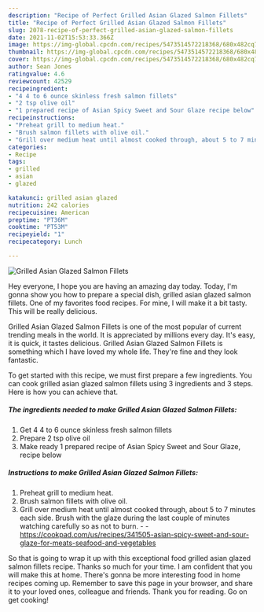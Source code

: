 ```yaml
---
description: "Recipe of Perfect Grilled Asian Glazed Salmon Fillets"
title: "Recipe of Perfect Grilled Asian Glazed Salmon Fillets"
slug: 2078-recipe-of-perfect-grilled-asian-glazed-salmon-fillets
date: 2021-11-02T15:53:33.366Z
image: https://img-global.cpcdn.com/recipes/5473514572218368/680x482cq70/grilled-asian-glazed-salmon-fillets-recipe-main-photo.jpg
thumbnail: https://img-global.cpcdn.com/recipes/5473514572218368/680x482cq70/grilled-asian-glazed-salmon-fillets-recipe-main-photo.jpg
cover: https://img-global.cpcdn.com/recipes/5473514572218368/680x482cq70/grilled-asian-glazed-salmon-fillets-recipe-main-photo.jpg
author: Sean Jones
ratingvalue: 4.6
reviewcount: 42529
recipeingredient:
- "4 4 to 6 ounce skinless fresh salmon fillets"
- "2 tsp olive oil"
- "1 prepared recipe of Asian Spicy Sweet and Sour Glaze recipe below"
recipeinstructions:
- "Preheat grill to medium heat."
- "Brush salmon fillets with olive oil."
- "Grill over medium heat until almost cooked through, about 5 to 7 minutes each side. Brush with the glaze during the last couple of minutes watching carefully so as not to burn.  https://cookpad.com/us/recipes/341505-asian-spicy-sweet-and-sour-glaze-for-meats-seafood-and-vegetables"
categories:
- Recipe
tags:
- grilled
- asian
- glazed

katakunci: grilled asian glazed 
nutrition: 242 calories
recipecuisine: American
preptime: "PT36M"
cooktime: "PT53M"
recipeyield: "1"
recipecategory: Lunch

---
```



![Grilled Asian Glazed Salmon Fillets](https://img-global.cpcdn.com/recipes/5473514572218368/680x482cq70/grilled-asian-glazed-salmon-fillets-recipe-main-photo.jpg)

Hey everyone, I hope you are having an amazing day today. Today, I'm gonna show you how to prepare a special dish, grilled asian glazed salmon fillets. One of my favorites food recipes. For mine, I will make it a bit tasty. This will be really delicious.

Grilled Asian Glazed Salmon Fillets is one of the most popular of current trending meals in the world. It is appreciated by millions every day. It's easy, it is quick, it tastes delicious. Grilled Asian Glazed Salmon Fillets is something which I have loved my whole life. They're fine and they look fantastic.




To get started with this recipe, we must first prepare a few ingredients. You can cook grilled asian glazed salmon fillets using 3 ingredients and 3 steps. Here is how you can achieve that.

<!--inarticleads1-->

##### The ingredients needed to make Grilled Asian Glazed Salmon Fillets:

1. Get 4 4 to 6 ounce skinless fresh salmon fillets
1. Prepare 2 tsp olive oil
1. Make ready 1 prepared recipe of Asian Spicy Sweet and Sour Glaze, recipe below




<!--inarticleads2-->

##### Instructions to make Grilled Asian Glazed Salmon Fillets:

1. Preheat grill to medium heat.
1. Brush salmon fillets with olive oil.
1. Grill over medium heat until almost cooked through, about 5 to 7 minutes each side. Brush with the glaze during the last couple of minutes watching carefully so as not to burn. -  - https://cookpad.com/us/recipes/341505-asian-spicy-sweet-and-sour-glaze-for-meats-seafood-and-vegetables




So that is going to wrap it up with this exceptional food grilled asian glazed salmon fillets recipe. Thanks so much for your time. I am confident that you will make this at home. There's gonna be more interesting food in home recipes coming up. Remember to save this page in your browser, and share it to your loved ones, colleague and friends. Thank you for reading. Go on get cooking!
